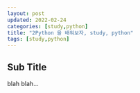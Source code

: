 ```yaml
---
layout: post
updated: 2022-02-24
categories: [study,python]
title: "2Python 을 배워보자, study, python"
tags: [study,python]
---
```


## Sub Title

blah blah...